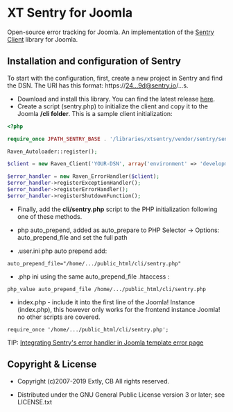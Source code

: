 # XT Sentry for Joomla

Open-source error tracking for Joomla. An implementation of the [Sentry Client](https://github.com/getsentry/sentry-php) library for Joomla.

## Installation and configuration of Sentry

To start with the configuration, first, create a new project in Sentry and find the DSN. The URI has this format: https://24...9d@sentry.io/...s.

- Download and install this library. You can find the latest release [here](https://github.com/anibalsanchez/XT-Sentry-for-Joomla/releases).
- Create a script (sentry.php) to initialize the client and copy it to the Joomla **/cli folder**. This is a sample client initialization:

```php
<?php

require_once JPATH_SENTRY_BASE . '/libraries/xtsentry/vendor/sentry/sentry/lib/Raven/Autoloader.php';

Raven_Autoloader::register();

$client = new Raven_Client('YOUR-DSN', array('environment' => 'development'));

$error_handler = new Raven_ErrorHandler($client);
$error_handler->registerExceptionHandler();
$error_handler->registerErrorHandler();
$error_handler->registerShutdownFunction();
```

- Finally, add the **cli/sentry.php** script to the PHP initialization following one of these methods.

- php auto_prepend, added as auto_prepare to PHP Selector -> Options: auto_prepend_file and set the full path
- .user.ini php auto prepend add:

```
auto_prepend_file="/home/.../public_html/cli/sentry.php"
```

- .php ini using the same auto_prepend_file .htaccess :

```
php_value auto_prepend_file /home/.../public_html/cli/sentry.php
```

- index.php - include it into the first line of the Joomla! Instance (index.php), this however only works for the frontend instance Joomla! no other scripts are covered.

```
require_once '/home/.../public_html/cli/sentry.php';
```

TIP: [Integrating Sentry's error handler in Joomla template error page](https://blog.anibalhsanchez.com/en/10-blogging/lost-and-found/59-integrating-sentry-s-error-handler-in-joomla-template-error-page.html)

## Copyright & License

- Copyright (c)2007-2019 Extly, CB All rights reserved.

- Distributed under the GNU General Public License version 3 or later; see LICENSE.txt
